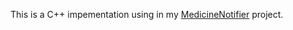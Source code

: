 This is a C++ impementation using in my <a href="https://github.com/matthewvirus/MedicineNotifier">MedicineNotifier</a> project.
